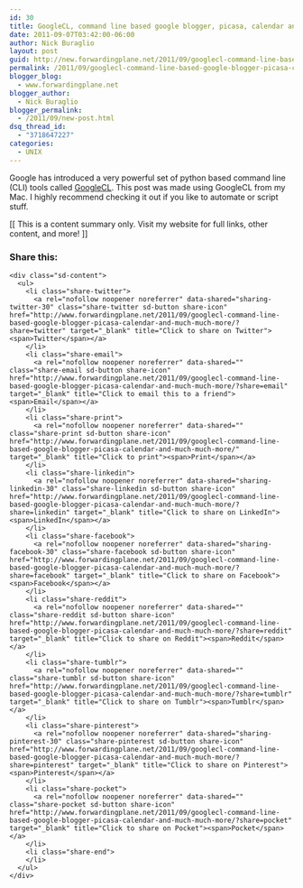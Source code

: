 ```yaml
---
id: 30
title: GoogleCL, command line based google blogger, picasa, calendar and much, much more.
date: 2011-09-07T03:42:00-06:00
author: Nick Buraglio
layout: post
guid: http://new.forwardingplane.net/2011/09/googlecl-command-line-based-google-blogger-picasa-calendar-and-much-much-more/
permalink: /2011/09/googlecl-command-line-based-google-blogger-picasa-calendar-and-much-much-more/
blogger_blog:
  - www.forwardingplane.net
blogger_author:
  - Nick Buraglio
blogger_permalink:
  - /2011/09/new-post.html
dsq_thread_id:
  - "3718647227"
categories:
  - UNIX
---
```

Google has introduced a very powerful set of python based command line (CLI) tools called [GoogleCL](http://code.google.com/p/googlecl/). This post was made using GoogleCL from my Mac. I highly recommend checking it out if you like to automate or script stuff.

<div>
  [[ This is a content summary only. Visit my website for full links, other content, and more! ]]
</div>

<div class="sharedaddy sd-sharing-enabled">
  <div class="robots-nocontent sd-block sd-social sd-social-icon-text sd-sharing">
    <h3 class="sd-title">
      Share this:
    </h3>
    
    <div class="sd-content">
      <ul>
        <li class="share-twitter">
          <a rel="nofollow noopener noreferrer" data-shared="sharing-twitter-30" class="share-twitter sd-button share-icon" href="http://www.forwardingplane.net/2011/09/googlecl-command-line-based-google-blogger-picasa-calendar-and-much-much-more/?share=twitter" target="_blank" title="Click to share on Twitter"><span>Twitter</span></a>
        </li>
        <li class="share-email">
          <a rel="nofollow noopener noreferrer" data-shared="" class="share-email sd-button share-icon" href="http://www.forwardingplane.net/2011/09/googlecl-command-line-based-google-blogger-picasa-calendar-and-much-much-more/?share=email" target="_blank" title="Click to email this to a friend"><span>Email</span></a>
        </li>
        <li class="share-print">
          <a rel="nofollow noopener noreferrer" data-shared="" class="share-print sd-button share-icon" href="http://www.forwardingplane.net/2011/09/googlecl-command-line-based-google-blogger-picasa-calendar-and-much-much-more/" target="_blank" title="Click to print"><span>Print</span></a>
        </li>
        <li class="share-linkedin">
          <a rel="nofollow noopener noreferrer" data-shared="sharing-linkedin-30" class="share-linkedin sd-button share-icon" href="http://www.forwardingplane.net/2011/09/googlecl-command-line-based-google-blogger-picasa-calendar-and-much-much-more/?share=linkedin" target="_blank" title="Click to share on LinkedIn"><span>LinkedIn</span></a>
        </li>
        <li class="share-facebook">
          <a rel="nofollow noopener noreferrer" data-shared="sharing-facebook-30" class="share-facebook sd-button share-icon" href="http://www.forwardingplane.net/2011/09/googlecl-command-line-based-google-blogger-picasa-calendar-and-much-much-more/?share=facebook" target="_blank" title="Click to share on Facebook"><span>Facebook</span></a>
        </li>
        <li class="share-reddit">
          <a rel="nofollow noopener noreferrer" data-shared="" class="share-reddit sd-button share-icon" href="http://www.forwardingplane.net/2011/09/googlecl-command-line-based-google-blogger-picasa-calendar-and-much-much-more/?share=reddit" target="_blank" title="Click to share on Reddit"><span>Reddit</span></a>
        </li>
        <li class="share-tumblr">
          <a rel="nofollow noopener noreferrer" data-shared="" class="share-tumblr sd-button share-icon" href="http://www.forwardingplane.net/2011/09/googlecl-command-line-based-google-blogger-picasa-calendar-and-much-much-more/?share=tumblr" target="_blank" title="Click to share on Tumblr"><span>Tumblr</span></a>
        </li>
        <li class="share-pinterest">
          <a rel="nofollow noopener noreferrer" data-shared="sharing-pinterest-30" class="share-pinterest sd-button share-icon" href="http://www.forwardingplane.net/2011/09/googlecl-command-line-based-google-blogger-picasa-calendar-and-much-much-more/?share=pinterest" target="_blank" title="Click to share on Pinterest"><span>Pinterest</span></a>
        </li>
        <li class="share-pocket">
          <a rel="nofollow noopener noreferrer" data-shared="" class="share-pocket sd-button share-icon" href="http://www.forwardingplane.net/2011/09/googlecl-command-line-based-google-blogger-picasa-calendar-and-much-much-more/?share=pocket" target="_blank" title="Click to share on Pocket"><span>Pocket</span></a>
        </li>
        <li class="share-end">
        </li>
      </ul>
    </div>
  </div>
</div>
